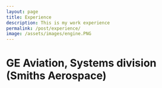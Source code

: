 ```yaml
---
layout: page
title: Experience
description: This is my work experience
permalink: /post/experience/
image: /assets/images/engine.PNG
---
```

# GE Aviation, Systems division (Smiths Aerospace)